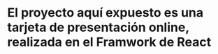 # El proyecto aquí expuesto es una tarjeta de presentación online, realizada en el Framwork de React
